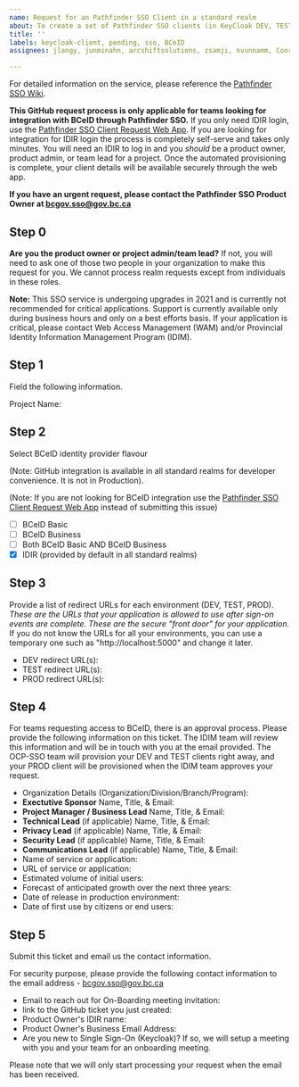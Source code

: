 ```yaml
---
name: Request for an Pathfinder SSO Client in a standard realm
about: To create a set of Pathfinder SSO clients (in KeyCloak DEV, TEST, PROD).
title: ''
labels: keycloak-client, pending, sso, BCeID
assignees: jlangy, junminahn, arcshiftsolutions, zsamji, nvunnamm, ConradBoydElliottGustafson

---
```


For detailed information on the service, please reference the [Pathfinder SSO Wiki](https://github.com/bcgov/ocp-sso/wiki).

**This GitHub request process is only applicable for teams looking for integration with BCeID through Pathfinder SSO.** If you only need IDIR login, use the [Pathfinder SSO Client Request Web App](https://bcgov.github.io/sso-requests/). If you are looking for integration for IDIR login the process is completely self-serve and takes only minutes. You will need an IDIR to log in and you _should_ be a product owner, product admin, or team lead for a project. Once the automated provisioning is complete, your client details will be available securely through the web app. 

**If you have an urgent request, please contact the Pathfinder SSO Product Owner at bcgov.sso@gov.bc.ca**

## Step 0
**Are you the product owner or project admin/team lead?**
If not, you will need to ask one of those two people in your organization to make this request for you. 
We cannot process realm requests except from individuals in these roles.

**Note:** This SSO service is undergoing upgrades in 2021 and is currently not recommended for critical applications. Support is currently available only during business hours and only on a best efforts basis. If your application is critical, please contact Web Access Management (WAM) and/or Provincial Identity Information Management Program (IDIM).

## Step 1
Field the following information.

Project Name: 

## Step 2
Select BCeID identity provider flavour

(Note: GitHub integration is available in all standard realms for developer convenience. It is not in Production).

(Note: If you are not looking for BCeID integration use the [Pathfinder SSO Client Request Web App](https://bcgov.github.io/sso-requests/) instead of submitting this issue)
  - [ ] BCeID Basic
  - [ ] BCeID Business
  - [ ] Both BCeID Basic AND BCeID Business
  - [X] IDIR (provided by default in all standard realms)

## Step 3
Provide a list of redirect URLs for each environment (DEV, TEST, PROD). *These are the URLs that your application is allowed to use after sign-on events are complete. These are the secure "front door" for your application.* If you do not know the URLs for all your environments, you can use a temporary one such as "http://localhost:5000" and change it later.
  - DEV redirect URL(s): 
  - TEST redirect URL(s): 
  - PROD redirect URL(s):

## Step 4
For teams requesting access to BCeID, there is an approval process. Please provide the following information on this ticket. The IDIM team will review this information and will be in touch with you at the email provided.
The OCP-SSO team will provision your DEV and TEST clients right away, and your PROD client will be provisioned when the IDIM team approves your request.

* Organization Details (Organization/Division/Branch/Program): 
* **Exectutive Sponsor** Name, Title, & Email: 
* **Project Manager / Business Lead** Name, Title, & Email: 
* **Technical Lead** (if applicable) Name, Title, & Email: 
* **Privacy Lead** (if applicable) Name, Title, & Email: 
* **Security Lead** (if applicable) Name, Title, & Email: 
* **Communications Lead** (if applicable) Name, Title, & Email: 
* Name of service or application:
* URL of service or application:
* Estimated volume of initial users:
* Forecast of anticipated growth over the next three years:
* Date of release in production environment:
* Date of first use by citizens or end users:

## Step 5
Submit this ticket and email us the contact information.

For security purpose, please provide the following contact information to the email address - bcgov.sso@gov.bc.ca

* Email to reach out for On-Boarding meeting invitation:
* link to the GitHub ticket you just created: 
* Product Owner's IDIR name: 
* Product Owner's Business Email Address: 
* Are you new to Single Sign-On (Keycloak)? If so, we will setup a meeting with you and your team for an onboarding meeting. 

Please note that we will only start processing your request when the email has been received.
